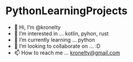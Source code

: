 # PythonLearningProjects
- 👋 Hi, I’m @kronelty
- 👀 I’m interested in ... kotlin, pyhon, rust
- 🌱 I’m currently learning ... python
- 💞️ I’m looking to collaborate on ... :D
- 📫 How to reach me ... kronelty@gmail.com
